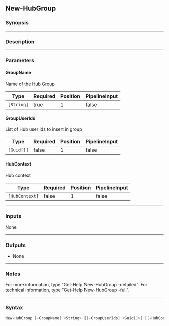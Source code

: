 New-HubGroup
------------

### Synopsis

---

### Description

---

### Parameters
#### **GroupName**
Name of the Hub Group

|Type      |Required|Position|PipelineInput|
|----------|--------|--------|-------------|
|`[String]`|true    |1       |false        |

#### **GroupUserIds**
List of Hub user ids to insert in group

|Type      |Required|Position|PipelineInput|
|----------|--------|--------|-------------|
|`[Guid[]]`|false   |1       |false        |

#### **HubContext**
Hub context

|Type          |Required|Position|PipelineInput|
|--------------|--------|--------|-------------|
|`[HubContext]`|false   |1       |false        |

---

### Inputs
None

---

### Outputs
* None

---

### Notes
For more information, type "Get-Help New-HubGroup -detailed". For technical information, type "Get-Help New-HubGroup -full".

---

### Syntax
```PowerShell
New-HubGroup [-GroupName] <String> [[-GroupUserIds] <Guid[]>] [[-HubContext] <HubContext>] [<CommonParameters>]
```
